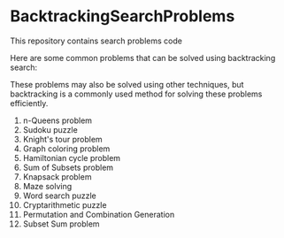 # BacktrackingSearchProblems
This repository contains search problems code

Here are some common problems that can be solved using backtracking search:

These problems may also be solved using other techniques, but backtracking is a commonly used method for solving these problems efficiently.

1. n-Queens problem
2. Sudoku puzzle
3. Knight's tour problem
4. Graph coloring problem
5. Hamiltonian cycle problem
6. Sum of Subsets problem
7. Knapsack problem
8. Maze solving
9. Word search puzzle
10. Cryptarithmetic puzzle
11. Permutation and Combination Generation
12. Subset Sum problem
